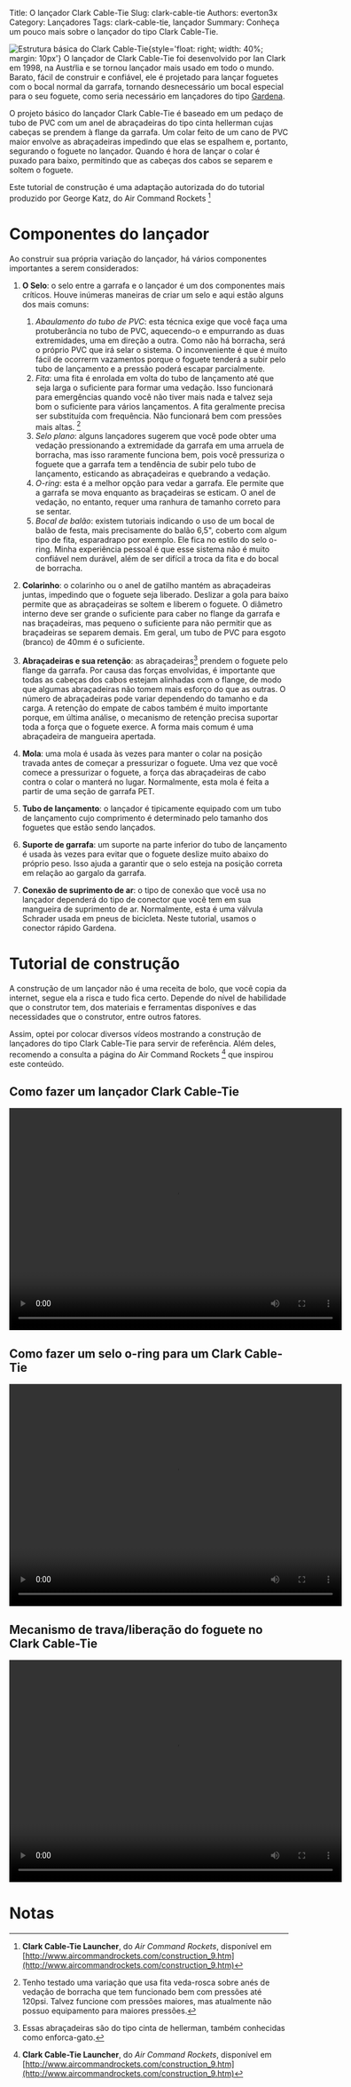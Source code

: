 Title: O lançador Clark Cable-Tie
Slug: clark-cable-tie
Authors: everton3x
Category: Lançadores
Tags: clark-cable-tie, lançador
Summary: Conheça um pouco mais sobre o lançador do tipo Clark Cable-Tie.

![Estrutura básica do Clark Cable-Tie](assets/images/lancadores/clark-cable-tie1.jpg){style='float: right; width: 40%; margin: 10px'}
O lançador de Clark Cable-Tie foi desenvolvido por Ian Clark em 1998, na Austŕlia e se tornou lançador mais usado em todo o mundo. Barato, fácil de construir e confiável, ele é projetado para lançar foguetes com o bocal normal da garrafa, tornando desnecessário um bocal especial para o seu foguete, como seria necessário em lançadores do tipo [Gardena](gardena.html).

O projeto básico do lançador Clark Cable-Tie é baseado em um pedaço de tubo de PVC com um anel de abraçadeiras do tipo cinta hellerman cujas cabeças se prendem à flange da garrafa. Um colar feito de um cano de PVC maior envolve as abraçadeiras impedindo que elas se espalhem e, portanto, segurando o foguete no lançador. Quando é hora de lançar
o colar é puxado para baixo, permitindo que as cabeças dos cabos se separem e soltem o foguete.

Este tutorial de construção é uma adaptação autorizada do do tutorial produzido por George Katz, do Air Command Rockets [^1]

# Componentes do lançador

Ao construir sua própria variação do lançador, há vários componentes importantes a serem considerados:

1. **O Selo**: o selo entre a garrafa e o lançador é um dos componentes mais críticos. Houve inúmeras maneiras de criar um selo e aqui estão alguns dos mais comuns:
    1. *Abaulamento do tubo de PVC*: esta técnica exige que você faça uma protuberância no tubo de PVC, aquecendo-o e empurrando as duas extremidades, uma em direção a outra. Como não há borracha, será o próprio PVC que irá selar o sistema. O inconveniente é que é muito fácil de ocorrerm vazamentos porque o foguete tenderá a subir pelo tubo de lançamento e a pressão poderá escapar parcialmente.
    2. *Fita*: uma fita é enrolada em volta do tubo de lançamento até que seja larga o suficiente para formar uma vedação. Isso funcionará para emergências quando você não tiver mais nada e talvez seja bom o suficiente para vários lançamentos. A fita geralmente precisa ser substituída com frequência. Não funcionará bem com pressões mais altas. [^2]
    3. *Selo plano*: alguns lançadores sugerem que você pode obter uma vedação pressionando a extremidade da garrafa em uma arruela de borracha, mas isso raramente funciona bem, pois você pressuriza o foguete que a garrafa tem a tendência de subir pelo tubo de lançamento, esticando as abraçadeiras e quebrando a vedação.
    4. *O-ring*: esta é a melhor opção para vedar a garrafa. Ele permite que a garrafa se mova enquanto as braçadeiras se esticam. O anel de vedação, no entanto, requer uma ranhura de tamanho correto para se sentar.
    5. *Bocal de balão*: existem tutoriais indicando o uso de um bocal de balão de festa, mais precisamente do balão 6,5", coberto com algum tipo de fita, esparadrapo por exemplo. Ele fica no estilo do selo o-ring. Minha experiência pessoal é que esse sistema não é muito confiável nem durável, além de ser difícil a troca da fita e do bocal de borracha.

2. **Colarinho**: o colarinho ou o anel de gatilho mantém as abraçadeiras juntas, impedindo que o foguete seja liberado. Deslizar a gola para baixo permite que as abraçadeiras se soltem e liberem o foguete. O diâmetro interno deve ser grande o suficiente para caber no flange da garrafa e nas braçadeiras, mas pequeno o suficiente para não permitir que as braçadeiras se separem demais. Em geral, um tubo de PVC para esgoto (branco) de 40mm é o suficiente.

3. **Abraçadeiras e sua retenção**: as abraçadeiras[^3] prendem o foguete pelo flange da garrafa. Por causa das forças envolvidas, é importante que todas as cabeças dos cabos estejam alinhadas com o flange, de modo que algumas abraçadeiras não tomem mais esforço do que as outras. O número de abraçadeiras pode variar dependendo do tamanho e da carga. A retenção do empate de cabos também é muito importante porque, em última análise, o mecanismo de retenção precisa suportar toda a força que o foguete exerce. A forma mais comum é uma abraçadeira de mangueira apertada.

4. **Mola**: uma mola é usada às vezes para manter o colar na posição travada antes de começar a pressurizar o foguete. Uma vez que você comece a pressurizar o foguete, a força das abraçadeiras de cabo contra o colar o manterá no lugar. Normalmente, esta mola é feita a partir de uma seção de garrafa PET.

5. **Tubo de lançamento**: o lançador é tipicamente equipado com um tubo de lançamento cujo comprimento é determinado pelo tamanho dos foguetes que estão sendo lançados.

6. **Suporte de garrafa**: um suporte na parte inferior do tubo de lançamento é usada às vezes para evitar que o foguete deslize muito abaixo do próprio peso. Isso ajuda a garantir que o selo esteja na posição correta em relação ao gargalo da garrafa.

7. **Conexão de suprimento de ar**: o tipo de conexão que você usa no lançador dependerá do tipo de conector que você tem em sua mangueira de suprimento de ar. Normalmente, esta é uma válvula Schrader usada em pneus de bicicleta. Neste tutorial, usamos o conector rápido Gardena.

# Tutorial de construção

A construção de um lançador não é uma receita de bolo, que você copia da internet, segue ela a risca e tudo fica certo. Depende do nível de habilidade que o construtor tem, dos materiais e ferramentas disponíves e das necessidades que o construtor, entre outros fatores.

Assim, optei por colocar diversos vídeos mostrando a construção de lançadores do tipo Clark Cable-Tie para servir de referência. Além deles, recomendo a consulta a página do Air Command Rockets [^1] que inspirou este conteúdo.

## Como fazer um lançador Clark Cable-Tie
<video width="600" height="400" controls>
  <source src="assets/videos/How to make a Clark Cable Tie Release Mechanism for a Water Rocket.mp4" type="video/mp4">
  Seu navegador não suporta a tag HTML5 video. você pode [baixar o vídeo](assets/videos/How to make a Clark Cable Tie Release Mechanism for a Water Rocket.mp4)
</video>

## Como fazer um selo o-ring para um Clark Cable-Tie
<video width="600" height="400" controls>
  <source src="assets/videos/Make an O-Ring Water Rocket Launch Tube for Cable Tie Launchers.mp4" type="video/mp4">
  Seu navegador não suporta a tag HTML5 video. você pode [baixar o vídeo](assets/videos/Make an O-Ring Water Rocket Launch Tube for Cable Tie Launchers.mp4)
</video>

## Mecanismo de trava/liberação do foguete no Clark Cable-Tie
<video width="600" height="400" controls>
  <source src="assets/videos/Water Rocket Launch Collar, -  close up, and load method.mp4" type="video/mp4">
  Seu navegador não suporta a tag HTML5 video. você pode [baixar o vídeo](assets/videos/Water Rocket Launch Collar, -  close up, and load method.mp4)
</video>

# Notas
[^1]: **Clark Cable-Tie Launcher**, do *Air Command Rockets*, disponível em [http://www.aircommandrockets.com/construction_9.htm](http://www.aircommandrockets.com/construction_9.htm)

[^2]: Tenho testado uma variação que usa fita veda-rosca sobre anés de vedação de borracha que tem funcionado bem com pressões até 120psi. Talvez funcione com pressões maiores, mas atualmente não possuo equipamento para maiores pressões.

[^3]: Essas abraçadeiras são do tipo cinta de hellerman, também conhecidas como enforca-gato.
